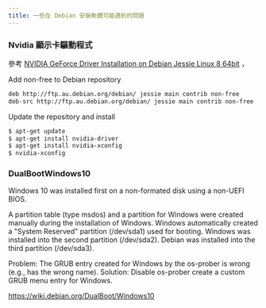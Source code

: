 ```yaml
---
title: 一些在 Debian 安裝軟體可能遇到的問題
---
```

### Nvidia 顯示卡驅動程式

<!--more-->

參考  [NVIDIA GeForce Driver Installation on Debian Jessie Linux 8 64bit](https://linuxconfig.org/nvidia-geforce-driver-installation-on-debian-jessie-linux-8-64bit) ，

Add non-free to Debian repository

```sh
deb http://ftp.au.debian.org/debian/ jessie main contrib non-free
deb-src http://ftp.au.debian.org/debian/ jessie main contrib non-free
```

Update the repository and install

```sh
$ apt-get update
$ apt-get install nvidia-driver
$ apt-get install nvidia-xconfig
$ nvidia-xconfig
```

### DualBootWindows10 

Windows 10 was installed first on a non-formated disk using a non-UEFI BIOS.

A partition table (type msdos) and a partition for Windows were created manually during the installation of Windows. Windows automatically created a "System Reserved" partition (/dev/sda1) used for booting. Windows was installed into the second partition (/dev/sda2). Debian was installed into the third partition (/dev/sda3).

Problem: The GRUB entry created for Windows by the os-prober is wrong (e.g., has the wrong name).
Solution: Disable os-prober create a custom GRUB menu entry for Windows. 

https://wiki.debian.org/DualBoot/Windows10
